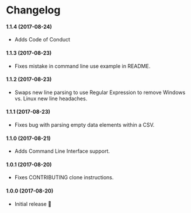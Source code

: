 # Changelog

#### 1.1.4 (2017-08-24)
- Adds Code of Conduct

#### 1.1.3 (2017-08-23)
- Fixes mistake in command line use example in README.

#### 1.1.2 (2017-08-23)
- Swaps new line parsing to use Regular Expression to remove Windows vs. Linux new line headaches.

#### 1.1.1 (2017-08-23)
- Fixes bug with parsing empty data elements within a CSV.

#### 1.1.0 (2017-08-21)
- Adds Command Line Interface support.

#### 1.0.1 (2017-08-20)
- Fixes CONTRIBUTING clone instructions.

#### 1.0.0 (2017-08-20)
- Initial release :tada:
